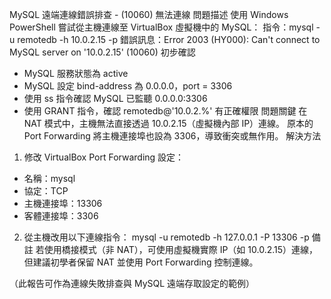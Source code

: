 MySQL 遠端連線錯誤排查 - (10060) 無法連線
問題描述
使用 Windows PowerShell 嘗試從主機連線至 VirtualBox 虛擬機中的 MySQL：
指令：mysql -u remotedb -h 10.0.2.15 -p
錯誤訊息：Error 2003 (HY000): Can't connect to MySQL server on '10.0.2.15' (10060)
初步確認
- MySQL 服務狀態為 active
- MySQL 設定 bind-address 為 0.0.0.0，port = 3306
- 使用 ss 指令確認 MySQL 已監聽 0.0.0.0:3306
- 使用 GRANT 指令，確認 remotedb@'10.0.2.%' 有正確權限
問題關鍵
在 NAT 模式中，主機無法直接透過 10.0.2.15（虛擬機內部 IP）連線。
原本的 Port Forwarding 將主機連接埠也設為 3306，導致衝突或無作用。
解決方法
1. 修改 VirtualBox Port Forwarding 設定：
 - 名稱：mysql
 - 協定：TCP
 - 主機連接埠：13306
 - 客體連接埠：3306

2. 從主機改用以下連線指令：
 mysql -u remotedb -h 127.0.0.1 -P 13306 -p
備註
若使用橋接模式（非 NAT），可使用虛擬機實際 IP（如 10.0.2.15）連線，但建議初學者保留 NAT 並使用 Port Forwarding 控制連線。

（此報告可作為連線失敗排查與 MySQL 遠端存取設定的範例）